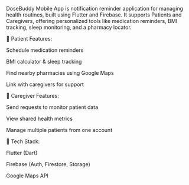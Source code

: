 DoseBuddy Mobile App is notification reminder application for managing health routines, built using Flutter and Firebase. It supports Patients and Caregivers, offering personalized tools like medication reminders, BMI tracking, sleep monitoring, and a pharmacy locator.

📱 Patient Features:

Schedule medication reminders

BMI calculator & sleep tracking

Find nearby pharmacies using Google Maps

Link with caregivers for support

👥 Caregiver Features:

Send requests to monitor patient data

View shared health metrics

Manage multiple patients from one account

🧰 Tech Stack:

Flutter (Dart)

Firebase (Auth, Firestore, Storage)

Google Maps API
